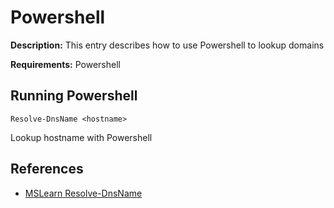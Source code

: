 # Powershell

**Description:** This entry describes how to use Powershell to lookup domains

**Requirements:** Powershell

## Running Powershell

```
Resolve-DnsName <hostname>
```

Lookup hostname with Powershell
  
## References
* [MSLearn Resolve-DnsName](https://learn.microsoft.com/en-us/powershell/module/dnsclient/resolve-dnsname?view=windowsserver2022-ps)
